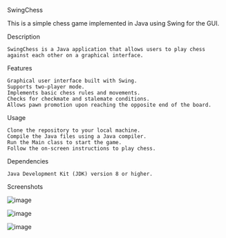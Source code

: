 SwingChess

This is a simple chess game implemented in Java using Swing for the GUI.

Description

    SwingChess is a Java application that allows users to play chess against each other on a graphical interface. 

Features

    Graphical user interface built with Swing.
    Supports two-player mode.
    Implements basic chess rules and movements.
    Checks for checkmate and stalemate conditions.
    Allows pawn promotion upon reaching the opposite end of the board.

Usage

    Clone the repository to your local machine.
    Compile the Java files using a Java compiler.
    Run the Main class to start the game.
    Follow the on-screen instructions to play chess.

Dependencies

    Java Development Kit (JDK) version 8 or higher.

    
Screenshots

![image](https://github.com/Aman11037/SwingChess/assets/153110897/2b8a54a5-e033-4a8e-9a81-1e5e46545156)


![image](https://github.com/Aman11037/SwingChess/assets/153110897/fbd9e943-f5ae-4d7f-8ad6-086928e954ba)


![image](https://github.com/Aman11037/SwingChess/assets/153110897/417118ca-4445-4bc8-91e2-b6c3a88166bf)
